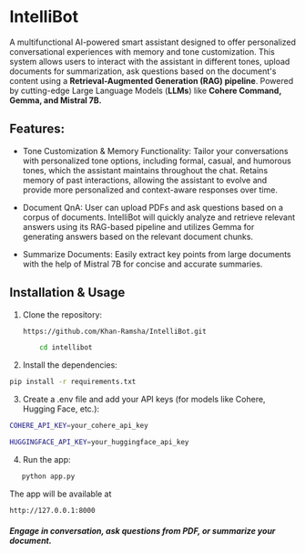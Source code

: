 # IntelliBot

A multifunctional AI-powered smart assistant designed to offer personalized conversational experiences with memory and tone customization. This system allows users to interact with the assistant in different tones, upload documents for summarization, ask questions based on the document's content using a **Retrieval-Augmented Generation (RAG) pipeline**. Powered by cutting-edge Large Language Models (**LLMs**) like **Cohere Command, Gemma, and Mistral 7B.**


## Features:

- Tone Customization & Memory Functionality: Tailor your conversations with personalized tone options, including formal, casual, and humorous tones, which the assistant maintains throughout the chat. Retains memory of past interactions, allowing the assistant to evolve and provide more personalized and context-aware responses over time.

- Document QnA: User can upload PDFs and ask questions based on a corpus of documents. IntelliBot will quickly analyze and retrieve relevant answers using its RAG-based pipeline and utilizes Gemma for generating answers based on the relevant document chunks. 

- Summarize Documents: Easily extract key points from large documents with the help of Mistral 7B for concise and accurate summaries.

## Installation & Usage

1. Clone the repository:

   ``` bash
   https://github.com/Khan-Ramsha/IntelliBot.git
   ```
   ``` bash
       cd intellibot
   ```

3. Install the dependencies:

 ```bash 
 pip install -r requirements.txt
```

3. Create a .env file and add your API keys (for models like Cohere, Hugging Face, etc.):

  ``` bash 
  COHERE_API_KEY=your_cohere_api_key
```` 
  ```bash 
  HUGGINGFACE_API_KEY=your_huggingface_api_key
   ```
  
4. Run the app:

  ```bash
     python app.py
   ```
  
The app will be available at 
```bash
http://127.0.0.1:8000
```

##### Engage in conversation, ask questions from PDF, or summarize your document.

